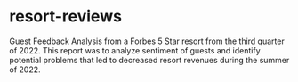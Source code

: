 # resort-reviews
Guest Feedback Analysis from a Forbes 5 Star resort from the third quarter of 2022. This report was to analyze sentiment of guests and identify potential problems that led to decreased resort revenues during the summer of 2022. 

